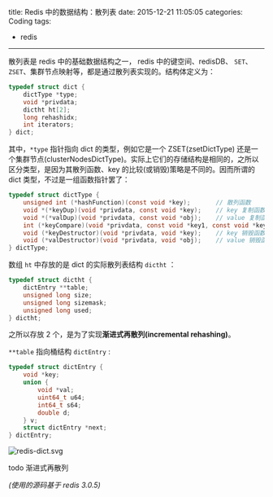 title: Redis 中的数据结构：散列表
date: 2015-12-21 11:05:05
categories: Coding
tags:
 - redis
---

散列表是 redis 中的基础数据结构之一， redis 中的键空间、redisDB、 `SET`、`ZSET`、集群节点映射等，都是通过散列表实现的。结构体定义为：

```c
typedef struct dict {
    dictType *type;
    void *privdata;
    dictht ht[2];
    long rehashidx;
    int iterators;
} dict;
```

其中，`*type` 指针指向 dict 的类型，例如它是一个 ZSET(zsetDictType) 还是一个集群节点(clusterNodesDictType)。实际上它们的存储结构是相同的，之所以区分类型，是因为其散列函数、key 的比较(或销毁)策略是不同的。因而所谓的 dict 类型，不过是一组函数指针罢了：

```c
typedef struct dictType {
    unsigned int (*hashFunction)(const void *key);       // 散列函数
    void *(*keyDup)(void *privdata, const void *key);    // key 复制函数
    void *(*valDup)(void *privdata, const void *obj);    // value 复制函数
    int (*keyCompare)(void *privdata, const void *key1, const void *key2);     // key 比较函数
    void (*keyDestructor)(void *privdata, void *key);    // key 销毁函数
    void (*valDestructor)(void *privdata, void *obj);    // value 销毁函数
} dictType;
```

数组 `ht` 中存放的是 dict 的实际散列表结构 `dictht` ：

```c
typedef struct dictht {
    dictEntry **table;
    unsigned long size;
    unsigned long sizemask;
    unsigned long used;
} dictht;
```

之所以存放 2 个，是为了实现**渐进式再散列(incremental rehashing)**。

`**table` 指向桶结构 `dictEntry` :

```c
typedef struct dictEntry {
    void *key;
    union {
        void *val;
        uint64_t u64;
        int64_t s64;
        double d;
    } v;
    struct dictEntry *next;
} dictEntry;
```

![redis-dict.svg](redis-dict.svg)

todo 渐进式再散列



_(使用的源码基于 redis 3.0.5)_ 
